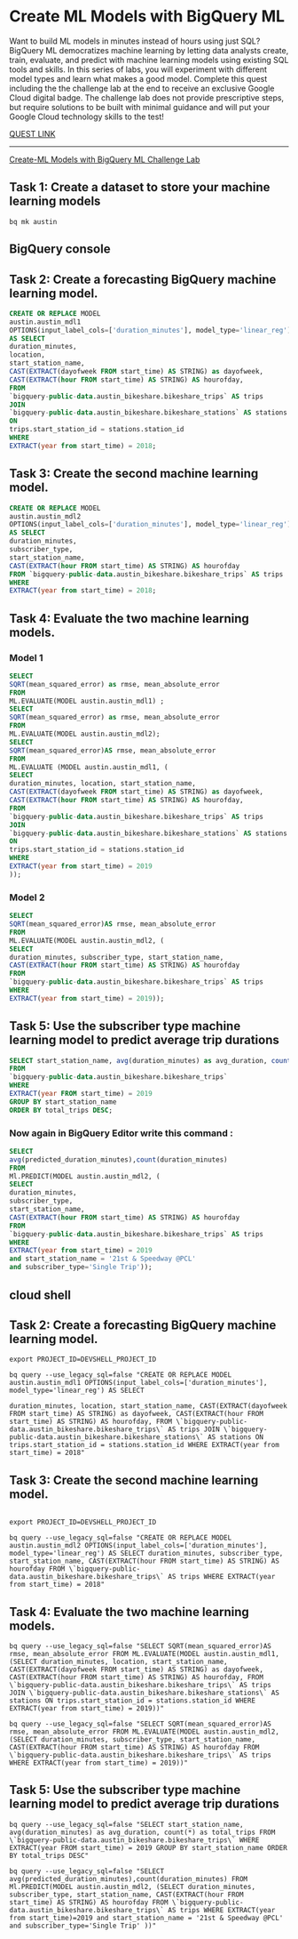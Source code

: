 # Create ML Models with BigQuery ML

Want to build ML models in minutes instead of hours using just SQL? BigQuery ML democratizes machine learning by letting data analysts create, train, evaluate, and predict with machine learning models using existing SQL tools and skills. In this series of labs, you will experiment with different model types and learn what makes a good model. Complete this quest including the the challenge lab at the end to receive an exclusive Google Cloud digital badge. The challenge lab does not provide prescriptive steps, but require solutions to be built with minimal guidance and will put your Google Cloud technology skills to the test!

[QUEST LINK](https://google.qwiklabs.com/quests/146)

---

[Create-ML Models with BigQuery ML Challenge Lab](https://google.qwiklabs.com/focuses/14294?parent=catalog)

## Task 1: Create a dataset to store your machine learning models

```
bq mk austin
```

## BigQuery  console 

## Task 2: Create a forecasting BigQuery machine learning model.

```sql
CREATE OR REPLACE MODEL
austin.austin_mdl1
OPTIONS(input_label_cols=['duration_minutes'], model_type='linear_reg')
AS SELECT
duration_minutes,
location,
start_station_name,
CAST(EXTRACT(dayofweek FROM start_time) AS STRING) as dayofweek,
CAST(EXTRACT(hour FROM start_time) AS STRING) AS hourofday,
FROM
`bigquery-public-data.austin_bikeshare.bikeshare_trips` AS trips
JOIN
`bigquery-public-data.austin_bikeshare.bikeshare_stations` AS stations
ON
trips.start_station_id = stations.station_id
WHERE
EXTRACT(year from start_time) = 2018;
```
## Task 3: Create the second machine learning model.

```sql
CREATE OR REPLACE MODEL
austin.austin_mdl2
OPTIONS(input_label_cols=['duration_minutes'], model_type='linear_reg')
AS SELECT
duration_minutes,
subscriber_type,
start_station_name,
CAST(EXTRACT(hour FROM start_time) AS STRING) AS hourofday
FROM `bigquery-public-data.austin_bikeshare.bikeshare_trips` AS trips
WHERE
EXTRACT(year from start_time) = 2018;
```
## Task 4: Evaluate the two machine learning models.


### Model 1

```sql
SELECT
SQRT(mean_squared_error) as rmse, mean_absolute_error
FROM
ML.EVALUATE(MODEL austin.austin_mdl1) ;
SELECT
SQRT(mean_squared_error) as rmse, mean_absolute_error
FROM
ML.EVALUATE(MODEL austin.austin_mdl2);
SELECT
SQRT(mean_squared_error)AS rmse, mean_absolute_error
FROM
ML.EVALUATE (MODEL austin.austin_mdl1, (
SELECT
duration_minutes, location, start_station_name,
CAST(EXTRACT(dayofweek FROM start_time) AS STRING) as dayofweek,
CAST(EXTRACT(hour FROM start_time) AS STRING) AS hourofday,
FROM
`bigquery-public-data.austin_bikeshare.bikeshare_trips` AS trips
JOIN
`bigquery-public-data.austin_bikeshare.bikeshare_stations` AS stations
ON
trips.start_station_id = stations.station_id
WHERE
EXTRACT(year from start_time) = 2019
));
```
### Model 2

```sql
SELECT
SQRT(mean_squared_error)AS rmse, mean_absolute_error
FROM
ML.EVALUATE(MODEL austin.austin_mdl2, (
SELECT
duration_minutes, subscriber_type, start_station_name,
CAST(EXTRACT(hour FROM start_time) AS STRING) AS hourofday
FROM
`bigquery-public-data.austin_bikeshare.bikeshare_trips` AS trips
WHERE
EXTRACT(year from start_time) = 2019));
```


## Task 5: Use the subscriber type machine learning model to predict average trip durations

```sql
SELECT start_station_name, avg(duration_minutes) as avg_duration, count(*) as total_trips
FROM
`bigquery-public-data.austin_bikeshare.bikeshare_trips`
WHERE
EXTRACT(year FROM start_time) = 2019
GROUP BY start_station_name
ORDER BY total_trips DESC;
```


### Now again in BigQuery Editor write this command :

```sql
SELECT
avg(predicted_duration_minutes),count(duration_minutes)
FROM
Ml.PREDICT(MODEL austin.austin_mdl2, (
SELECT
duration_minutes,
subscriber_type,
start_station_name,
CAST(EXTRACT(hour FROM start_time) AS STRING) AS hourofday
FROM
`bigquery-public-data.austin_bikeshare.bikeshare_trips` AS trips
WHERE
EXTRACT(year from start_time) = 2019
and start_station_name = '21st & Speedway @PCL'
and subscriber_type='Single Trip'));
```


## cloud shell

## Task 2: Create a forecasting BigQuery machine learning model.

```
export PROJECT_ID=DEVSHELL_PROJECT_ID

bq query --use_legacy_sql=false "CREATE OR REPLACE MODEL austin.austin_mdl1 OPTIONS(input_label_cols=['duration_minutes'], model_type='linear_reg') AS SELECT

duration_minutes, location, start_station_name, CAST(EXTRACT(dayofweek FROM start_time) AS STRING) as dayofweek, CAST(EXTRACT(hour FROM start_time) AS STRING) AS hourofday, FROM \`bigquery-public-data.austin_bikeshare.bikeshare_trips\` AS trips JOIN \`bigquery-public-data.austin_bikeshare.bikeshare_stations\` AS stations ON trips.start_station_id = stations.station_id WHERE EXTRACT(year from start_time) = 2018"

```

## Task 3: Create the second machine learning model.

```

export PROJECT_ID=DEVSHELL_PROJECT_ID

bq query --use_legacy_sql=false "CREATE OR REPLACE MODEL austin.austin_mdl2 OPTIONS(input_label_cols=['duration_minutes'], model_type='linear_reg') AS SELECT duration_minutes, subscriber_type, start_station_name, CAST(EXTRACT(hour FROM start_time) AS STRING) AS hourofday FROM \`bigquery-public-data.austin_bikeshare.bikeshare_trips\` AS trips WHERE EXTRACT(year from start_time) = 2018"
```


## Task 4: Evaluate the two machine learning models.

```
bq query --use_legacy_sql=false "SELECT SQRT(mean_squared_error)AS rmse, mean_absolute_error FROM ML.EVALUATE(MODEL austin.austin_mdl1, (SELECT duration_minutes, location, start_station_name, CAST(EXTRACT(dayofweek FROM start_time) AS STRING) as dayofweek, CAST(EXTRACT(hour FROM start_time) AS STRING) AS hourofday, FROM \`bigquery-public-data.austin_bikeshare.bikeshare_trips\` AS trips JOIN \`bigquery-public-data.austin_bikeshare.bikeshare_stations\` AS stations ON trips.start_station_id = stations.station_id WHERE EXTRACT(year from start_time) = 2019))"

bq query --use_legacy_sql=false "SELECT SQRT(mean_squared_error)AS rmse, mean_absolute_error FROM ML.EVALUATE(MODEL austin.austin_mdl2, (SELECT duration_minutes, subscriber_type, start_station_name, CAST(EXTRACT(hour FROM start_time) AS STRING) AS hourofday FROM \`bigquery-public-data.austin_bikeshare.bikeshare_trips\` AS trips WHERE EXTRACT(year from start_time) = 2019))"
```




## Task 5: Use the subscriber type machine learning model to predict average trip durations

```
bq query --use_legacy_sql=false "SELECT start_station_name, avg(duration_minutes) as avg_duration, count(*) as total_trips FROM \`bigquery-public-data.austin_bikeshare.bikeshare_trips\` WHERE EXTRACT(year FROM start_time) = 2019 GROUP BY start_station_name ORDER BY total_trips DESC"
```
```
bq query --use_legacy_sql=false "SELECT avg(predicted_duration_minutes),count(duration_minutes) FROM Ml.PREDICT(MODEL austin.austin_mdl2, (SELECT duration_minutes, subscriber_type, start_station_name, CAST(EXTRACT(hour FROM start_time) AS STRING) AS hourofday FROM \`bigquery-public-data.austin_bikeshare.bikeshare_trips\` AS trips WHERE EXTRACT(year from start_time)=2019 and start_station_name = '21st & Speedway @PCL' and subscriber_type='Single Trip' ))"
```
